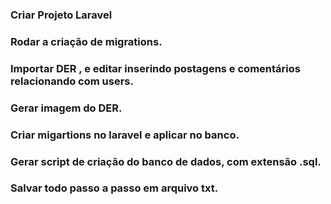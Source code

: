### Criar Projeto Laravel

### Rodar a criação de migrations.

### Importar DER , e editar inserindo postagens e comentários relacionando com users.

### Gerar imagem do DER.

### Criar migartions no laravel e aplicar no banco.

### Gerar script de criação do banco de dados, com extensão .sql.

### Salvar todo passo a passo em arquivo txt.

